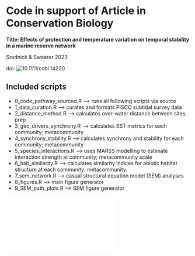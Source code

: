 # Code in support of Article in Conservation Biology

**Title: Effects of protection and temperature variation on temporal stability in a marine reserve network**

Srednick & Swearer 2023

doi: ![10.1111/cobi.14220](https://conbio.onlinelibrary.wiley.com/doi/10.1111/cobi.14220)

## Included scripts

- 0_code_pathway_sourced.R --> runs all following scripts via source
- 1_data_curation.R --> curates and formats PISCO subtidal survey data
- 2_distance_method.R --> calculates over-water distance between sites; prep
- 3_geo_drivers_synchrony.R --> calculates SST metrics for each community; metacommunity
- 4_synchrony_stability.R --> calculates synchrony and stability for each community; metacommunity
- 5_species_interactions.R --> uses MARSS modelling to estimate interaction strength at community; metacommunity scale
- 6_hab_similarity.R --> calculates similarity indices for abiotic habitat structure at each community; metacommunity.
- 7_sem_network.R --> casual structural equation model (SEM) analyses
- 8_figures.R --> main figure generator
- 9_SEM_path_plots.R --> SEM figure generator


![script_flowchart](./Manuscript_scripts/script_flowchart.pdf)
